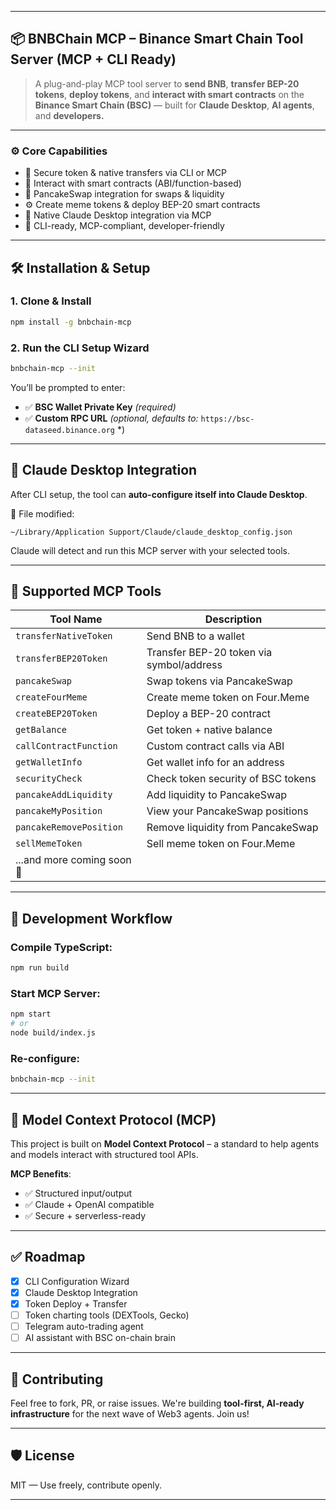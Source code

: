 

---

## 📦 BNBChain MCP – Binance Smart Chain Tool Server (MCP + CLI Ready)

> A plug-and-play MCP tool server to **send BNB**, **transfer BEP-20 tokens**, **deploy tokens**, and **interact with smart contracts** on the **Binance Smart Chain (BSC)** — built for **Claude Desktop**, **AI agents**, and **developers.**

---

### ⚙️ Core Capabilities

- 🔐 Secure token & native transfers via CLI or MCP
- 🧱 Interact with smart contracts (ABI/function-based)
- 🔄 PancakeSwap integration for swaps & liquidity
- ⚙️ Create meme tokens & deploy BEP-20 smart contracts
- 🧠 Native Claude Desktop integration via MCP
- 🔧 CLI-ready, MCP-compliant, developer-friendly

---

## 🛠 Installation & Setup

### 1. Clone & Install

```bash
npm install -g bnbchain-mcp
```

### 2. Run the CLI Setup Wizard

```bash
bnbchain-mcp --init
```

You’ll be prompted to enter:

- ✅ **BSC Wallet Private Key** *(required)*  
- ✅ **Custom RPC URL** *(optional, defaults to:* `https://bsc-dataseed.binance.org` *)

---

## 🧠 Claude Desktop Integration

After CLI setup, the tool can **auto-configure itself into Claude Desktop**.

📍 File modified:

```
~/Library/Application Support/Claude/claude_desktop_config.json
```

Claude will detect and run this MCP server with your selected tools.

---

## 🔨 Supported MCP Tools

| Tool Name             | Description                              |
|----------------------|------------------------------------------|
| `transferNativeToken` | Send BNB to a wallet                     |
| `transferBEP20Token`  | Transfer BEP-20 token via symbol/address |
| `pancakeSwap`         | Swap tokens via PancakeSwap              |
| `createFourMeme`      | Create meme token on Four.Meme           |
| `createBEP20Token`    | Deploy a BEP-20 contract                 |
| `getBalance`          | Get token + native balance               |
| `callContractFunction`| Custom contract calls via ABI            |
| `getWalletInfo`       | Get wallet info for an address           |
| `securityCheck`       | Check token security of BSC tokens       |
| `pancakeAddLiquidity` | Add liquidity to PancakeSwap             |
| `pancakeMyPosition`   | View your PancakeSwap positions          |
| `pancakeRemovePosition`| Remove liquidity from PancakeSwap        |
| `sellMemeToken`        | Sell meme token on Four.Meme             |
| ...and more coming soon 🔧 |

---

## 🧪 Development Workflow

### Compile TypeScript:
```bash
npm run build
```

### Start MCP Server:
```bash
npm start
# or
node build/index.js
```

### Re-configure:
```bash
bnbchain-mcp --init
```

---

## 📘 Model Context Protocol (MCP)

This project is built on **Model Context Protocol** – a standard to help agents and models interact with structured tool APIs.

**MCP Benefits**:
- ✅ Structured input/output
- ✅ Claude + OpenAI compatible
- ✅ Secure + serverless-ready

---

## ✅ Roadmap

- [x] CLI Configuration Wizard
- [x] Claude Desktop Integration
- [x] Token Deploy + Transfer
- [ ] Token charting tools (DEXTools, Gecko)
- [ ] Telegram auto-trading agent
- [ ] AI assistant with BSC on-chain brain

---

## 🤝 Contributing

Feel free to fork, PR, or raise issues.
We're building **tool-first, AI-ready infrastructure** for the next wave of Web3 agents. Join us!

---

## 🛡️ License

MIT — Use freely, contribute openly.

---
